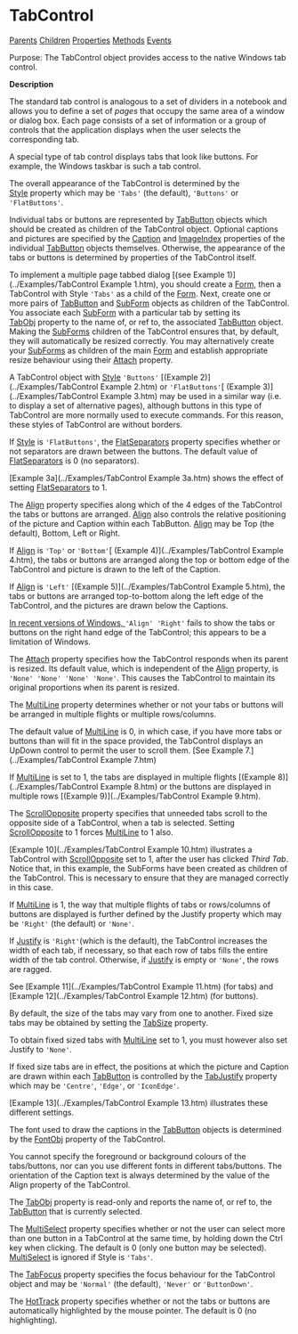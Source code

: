 




<h1 class="heading"><span class="name">TabControl</span></h1>

[Parents](../ParentLists/TabControl.htm) [Children](../ChildLists/TabControl.htm) [Properties](../PropLists/TabControl.htm) [Methods](../MethodLists/TabControl.htm) [Events](../EventLists/TabControl.htm)


Purpose: The TabControl object provides access to the native Windows tab         control.


**Description**


The standard tab control is analogous to a set of dividers in a notebook and
allows you to define a set of *pages* that occupy the same area of a window
or dialog box. Each page consists of a set of information or a group of controls
that the application displays when the user selects the corresponding tab.



A special type of tab control displays tabs that look like buttons. For
example, the Windows taskbar is such a tab control.


The overall appearance of the TabControl is determined by the [Style](../a-z/style.md) property which may be `'Tabs'` (the
default), `'Buttons'` or `'FlatButtons'`.


Individual tabs or buttons are represented by [TabButton](../a-z/tabbutton.md) objects which should be created as children of the TabControl object. Optional
captions and pictures are specified by the [Caption](../a-z/caption.md) and [ImageIndex](../a-z/imageindex.md) properties of the
individual [TabButton](../a-z/tabbutton.md) objects themselves.
Otherwise, the appearance of the tabs or buttons is determined by properties of
the TabControl itself.


To implement a multiple page tabbed dialog [(see Example 1)](../Examples/TabControl Example 1.htm), you should create a [Form](../a-z/form.md), then a
TabControl with Style `'Tabs'` as a child of
the [Form](../a-z/form.md). Next, create one or more pairs of [TabButton](../a-z/tabbutton.md) and [SubForm](../a-z/subform.md) objects as children of the
TabControl. You associate each [SubForm](../a-z/subform.md) with a
particular tab by setting its [TabObj](../a-z/tabobj.md) property to the name of, or ref to, the associated [TabButton](../a-z/tabbutton.md) object. Making the [SubForms](../a-z/subform.md) children of the
TabControl ensures that, by default, they will automatically be resized
correctly. You may alternatively create your [SubForms](../a-z/subform.md) as children of the main [Form](../a-z/form.md) and establish
appropriate resize behaviour using their [Attach](../a-z/attach.md) property.


A TabControl object with [Style](../a-z/style.md) `'Buttons'` [(Example 2)](../Examples/TabControl Example 2.htm) or `'FlatButtons'`[ (Example 3)](../Examples/TabControl Example 3.htm) may be used in a similar
way (i.e. to display a set of alternative pages), although buttons in this type
of TabControl are more normally used to execute commands. For this reason, these
styles of TabControl are without borders.


If [Style](../a-z/style.md) is `'FlatButtons'`,
the [FlatSeparators](../a-z/flatseparators.md) property
specifies whether or not separators are drawn between the buttons. The default
value of [FlatSeparators](../a-z/flatseparators.md) is 0 (no
separators).


[Example 3a](../Examples/TabControl Example 3a.htm) shows the
effect of setting [FlatSeparators](../a-z/flatseparators.md) to
1.


The [Align](../a-z/align.md) property specifies along which
of the 4 edges of the TabControl the tabs or buttons are arranged. [Align](../a-z/align.md) also controls the relative positioning of the picture and Caption within each
TabButton. [Align](../a-z/align.md) may be Top (the default),
Bottom, Left or Right.


If [Align](../a-z/align.md) is `'Top'` or `'Bottom'`[ (Example
4)](../Examples/TabControl Example 4.htm), the tabs or buttons are arranged along the top or bottom edge of the
TabControl and picture is drawn to the left of the Caption.


If [Align](../a-z/align.md) is `'Left'` [(Example 5)](../Examples/TabControl Example 5.htm), the tabs or buttons are
arranged top-to-bottom along the left edge of the TabControl, and the pictures
are drawn below the Captions.


[In recent versions of Windows, ](../a-z/align.md)`'Align' 'Right'` fails to show the tabs or buttons on the right hand edge of the TabControl; this appears to be a limitation of Windows.


The [Attach](../a-z/attach.md) property specifies how the
TabControl responds when its parent is resized. Its default value, which is
independent of the [Align](../a-z/align.md) property, is `'None'
'None' 'None' 'None'`. This causes the TabControl to maintain its
original proportions when its parent is resized.


The [MultiLine](../a-z/multiline.md) property determines
whether or not your tabs or buttons will be arranged in multiple flights or
multiple rows/columns.


The default value of [MultiLine](../a-z/multiline.md) is 0,
in which case, if you have more tabs or buttons than will fit in the space
provided, the TabControl displays an UpDown control to permit the user to scroll
them. [See Example 7.](../Examples/TabControl Example 7.htm)


If [MultiLine](../a-z/multiline.md) is set to 1, the tabs are
displayed in multiple flights [(Example 8)](../Examples/TabControl Example 8.htm) or the buttons are displayed in multiple rows [(Example
9)](../Examples/TabControl Example 9.htm).


The [ScrollOpposite](../a-z/scrollopposite.md) property
specifies that unneeded tabs scroll to the opposite side of a TabControl, when a
tab is selected. Setting [ScrollOpposite](../a-z/scrollopposite.md) to 1 forces [MultiLine](../a-z/multiline.md) to 1 also.


[Example 10](../Examples/TabControl Example 10.htm) illustrates a
TabControl with [ScrollOpposite](../a-z/scrollopposite.md) set
to 1, after the user has clicked *Third Tab*. Notice that, in this example,
the SubForms have been created as children of the TabControl. This is necessary
to ensure that they are managed correctly in this case.


If [MultiLine](../a-z/multiline.md) is 1, the way that
multiple flights of tabs or rows/columns of buttons are displayed is further
defined by the Justify property which may be `'Right'` (the default) or `'None'`.


If [Justify](../a-z/justify.md) is `'Right'`(which is the default), the TabControl increases the width of each tab, if
necessary, so that each row of tabs fills the entire width of the tab control.
Otherwise, if [Justify](../a-z/justify.md) is empty or `'None'`,
the rows are ragged.


See [Example 11](../Examples/TabControl Example 11.htm) (for tabs) and [Example 12](../Examples/TabControl Example 12.htm) (for
buttons).


By default, the size of the tabs may vary from one to another. Fixed size
tabs may be obtained by setting the [TabSize](../a-z/tabsize.md) property.


To obtain fixed sized tabs with [MultiLine](../a-z/multiline.md) set to 1, you must however also set Justify to `'None'`.


If fixed size tabs are in effect, the positions at which the picture and
Caption are drawn within each [TabButton](../a-z/tabbutton.md) is
controlled by the [TabJustify](../a-z/tabjustify.md) property
which may be `'Centre'`, `'Edge'`,
or `'IconEdge'`.


[Example
13](../Examples/TabControl Example 13.htm) illustrates these different settings.


The font used to draw the captions in the [TabButton](../a-z/tabbutton.md) objects is determined by the [FontObj](../a-z/fontobj.md) property of the TabControl.


You cannot specify the foreground or background colours of the tabs/buttons,
nor can you use different fonts in different tabs/buttons. The orientation of
the Caption text is always determined by the value of the Align property of the
TabControl.


The [TabObj](../a-z/tabobj.md) property is read-only and
reports the name of, or ref to, the [TabButton](../a-z/tabbutton.md) that is currently selected.


The [MultiSelect](../a-z/multiselect.md) property specifies
whether or not the user can select more than one button in a TabControl at the
same time, by holding down the Ctrl key when clicking. The default is 0 (only
one button may be selected). [MultiSelect](../a-z/multiselect.md) is ignored if Style is `'Tabs'`.


The [TabFocus](../a-z/tabfocus.md) property specifies the
focus behaviour for the TabControl object and may be `'Normal'` (the
default), `'Never'` or `'ButtonDown'`.


The [HotTrack](../a-z/hottrack.md) property specifies whether
or not the tabs or buttons are automatically highlighted by the mouse pointer.
The default is 0 (no highlighting).


